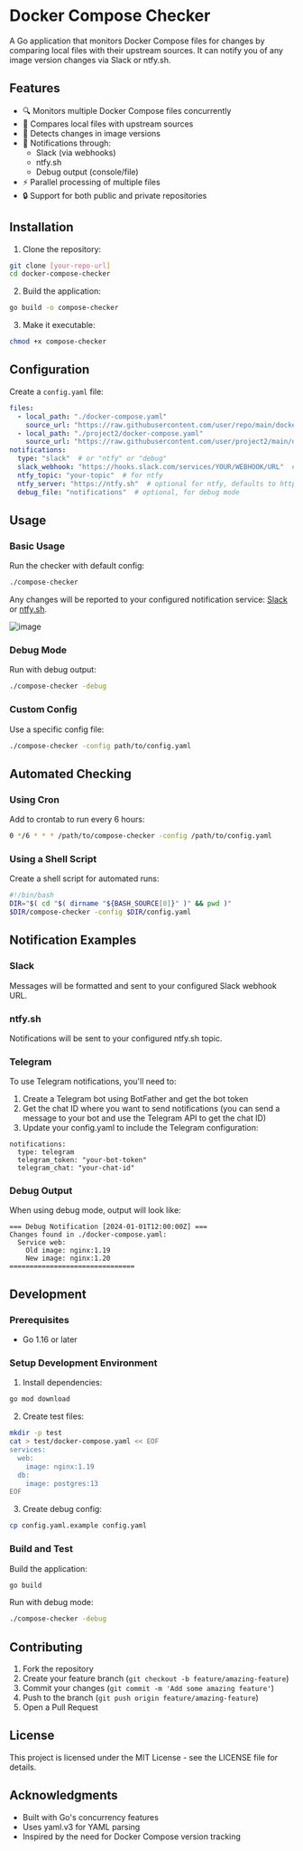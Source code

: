 # Docker Compose Checker

A Go application that monitors Docker Compose files for changes by comparing local files with their upstream sources. It can notify you of any image version changes via Slack or ntfy.sh.

## Features

- 🔍 Monitors multiple Docker Compose files concurrently
- 🔄 Compares local files with upstream sources
- 🎯 Detects changes in image versions
- 📧 Notifications through:
  - Slack (via webhooks)
  - ntfy.sh
  - Debug output (console/file)
- ⚡ Parallel processing of multiple files
- 🔒 Support for both public and private repositories

## Installation

1. Clone the repository:
```bash
git clone [your-repo-url]
cd docker-compose-checker
```

2. Build the application:
```bash
go build -o compose-checker
```

3. Make it executable:
```bash
chmod +x compose-checker
```

## Configuration

Create a `config.yaml` file:

```yaml
files:
  - local_path: "./docker-compose.yaml"
    source_url: "https://raw.githubusercontent.com/user/repo/main/docker-compose.yaml"
  - local_path: "./project2/docker-compose.yaml"
    source_url: "https://raw.githubusercontent.com/user/project2/main/docker-compose.yaml"
notifications:
  type: "slack"  # or "ntfy" or "debug"
  slack_webhook: "https://hooks.slack.com/services/YOUR/WEBHOOK/URL"  # for Slack
  ntfy_topic: "your-topic"  # for ntfy
  ntfy_server: "https://ntfy.sh"  # optional for ntfy, defaults to https://ntfy.sh
  debug_file: "notifications"  # optional, for debug mode
```

## Usage

### Basic Usage

Run the checker with default config:
```bash
./compose-checker
```

Any changes will be reported to your configured notification service:
[Slack](https://api.slack.com/messaging/webhooks) or [ntfy.sh](https://ntfy.sh).

![image](https://imgurl.mustafacanyucel.com/i/52d94f23-e86e-4986-b950-6f8963e093a0.jpg)

### Debug Mode

Run with debug output:
```bash
./compose-checker -debug
```

### Custom Config

Use a specific config file:
```bash
./compose-checker -config path/to/config.yaml
```

## Automated Checking

### Using Cron

Add to crontab to run every 6 hours:
```bash
0 */6 * * * /path/to/compose-checker -config /path/to/config.yaml
```

### Using a Shell Script

Create a shell script for automated runs:

```bash
#!/bin/bash
DIR="$( cd "$( dirname "${BASH_SOURCE[0]}" )" && pwd )"
$DIR/compose-checker -config $DIR/config.yaml
```

## Notification Examples

### Slack
Messages will be formatted and sent to your configured Slack webhook URL.

### ntfy.sh
Notifications will be sent to your configured ntfy.sh topic.

### Telegram
To use Telegram notifications, you'll need to:

1. Create a Telegram bot using BotFather and get the bot token
2. Get the chat ID where you want to send notifications (you can send a message to your bot and use the Telegram API to get the chat ID)
3. Update your config.yaml to include the Telegram configuration:

```
notifications:
  type: telegram
  telegram_token: "your-bot-token"
  telegram_chat: "your-chat-id"
```

### Debug Output
When using debug mode, output will look like:
```
=== Debug Notification [2024-01-01T12:00:00Z] ===
Changes found in ./docker-compose.yaml:
  Service web:
    Old image: nginx:1.19
    New image: nginx:1.20
===============================
```

## Development

### Prerequisites

- Go 1.16 or later

### Setup Development Environment

1. Install dependencies:
```bash
go mod download
```

2. Create test files:
```bash
mkdir -p test
cat > test/docker-compose.yaml << EOF
services:
  web:
    image: nginx:1.19
  db:
    image: postgres:13
EOF
```

3. Create debug config:
```bash
cp config.yaml.example config.yaml
```

### Build and Test

Build the application:
```bash
go build
```

Run with debug mode:
```bash
./compose-checker -debug
```

## Contributing

1. Fork the repository
2. Create your feature branch (`git checkout -b feature/amazing-feature`)
3. Commit your changes (`git commit -m 'Add some amazing feature'`)
4. Push to the branch (`git push origin feature/amazing-feature`)
5. Open a Pull Request

## License

This project is licensed under the MIT License - see the LICENSE file for details.

## Acknowledgments

- Built with Go's concurrency features
- Uses yaml.v3 for YAML parsing
- Inspired by the need for Docker Compose version tracking